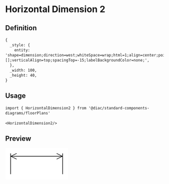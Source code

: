 # Horizontal Dimension 2

## Definition

```
{
  _style: { 
    entity: 'shape=dimension;direction=west;whiteSpace=wrap;html=1;align=center;points=[];verticalAlign=top;spacingTop=-15;labelBackgroundColor=none;',
  },
  _width: 100,
  _height: 40,
}
```

## Usage

```
import { HorizontalDimension2 } from '@diac/standard-components-diagrams/floorPlans'

<HorizontalDimension2/>
```

## Preview

<img src="./horizontal-dimension-2.png" width="200"/>
